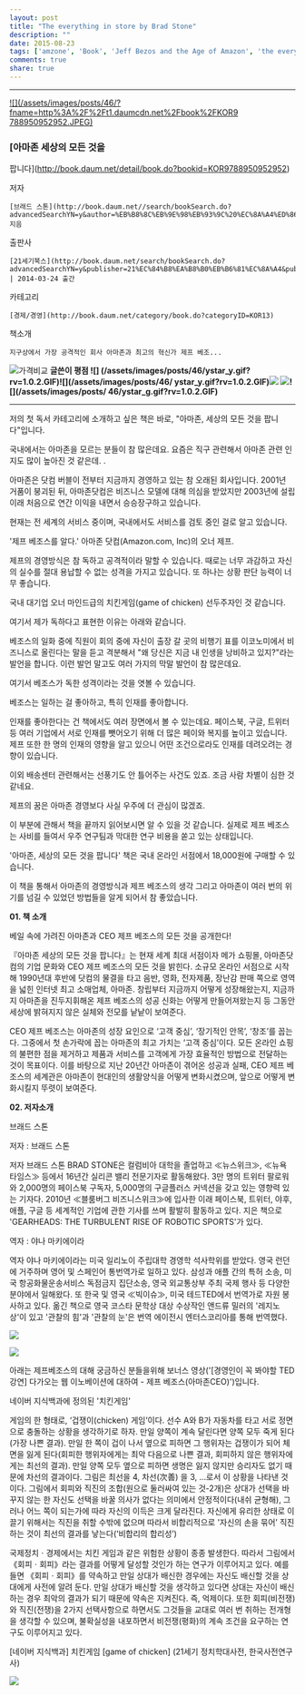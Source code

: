 ```yaml
---
layout: post
title: "The everything in store by Brad Stone"
description: ""
date: 2015-08-23
tags: ['amzone', 'Book', 'Jeff Bezos and the Age of Amazon', 'the everything in store by Brad Stone', '세상의 모든것을 팝니다', '아마존', '아마존닷컴', '아마존세상의 모든것을 팝니다', '제프베조스']
comments: true
share: true
---
```


  

* * *

[ ![](/assets/images/posts/46/?fname=http%3A%2F%2Ft1.daumcdn.net%2Fbook%2FKOR9
788950952952.JPEG)
](http://book.daum.net/detail/book.do?bookid=KOR9788950952952)

###  [아마존 세상의 모든 것을
팝니다](http://book.daum.net/detail/book.do?bookid=KOR9788950952952)

저자

    [브래드 스톤](http://book.daum.net//search/bookSearch.do?advancedSearchYN=y&author=%EB%B8%8C%EB%9E%98%EB%93%9C%20%EC%8A%A4%ED%86%A4) 지음
출판사

    [21세기북스](http://book.daum.net/search/bookSearch.do?advancedSearchYN=y&publisher=21%EC%84%B8%EA%B8%B0%EB%B6%81%EC%8A%A4&publisherID=PU00373446) | 2014-03-24 출간
카테고리

    [경제/경영](http://book.daum.net/category/book.do?categoryID=KOR13)
책소개

    지구상에서 가장 공격적인 회사 아마존과 최고의 혁신가 제프 베조...

![가격비교](/assets/images/posts/46/bt_info_compare.gif?rv=1.0.1.GIF) **글쓴이 평점 ![]
(/assets/images/posts/46/ystar_y.gif?rv=1.0.2.GIF)![](/assets/images/posts/46/
ystar_y.gif?rv=1.0.2.GIF)![](/assets/images/posts/46/ystar_y.gif?rv=1.0.2.GIF)
![](/assets/images/posts/46/ystar_y.gif?rv=1.0.2.GIF)![](/assets/images/posts/
46/ystar_g.gif?rv=1.0.2.GIF)**

* * *

  

  

  

저의 첫 독서 카테고리에 소개하고 싶은 책은 바로, "아마존, 세상의 모든 것을 팝니다"입니다.

국내에서는 아마존을 모르는 분들이 참 많은데요. 요즘은 직구 관련해서 아마존 관련 인지도 많이 높아진 것 같은데. .

아마존은 닷컴 버블이 전부터 지금까지 경영하고 있는 참 오래된 회사입니다. 2001년 거품이 붕괴된 뒤, 아마존닷컴은 비즈니스 모델에 대해
의심을 받았지만 2003년에 설립이래 처음으로 연간 이익을 내면서 승승장구하고 있습니다.

현재는 전 세계의 서비스 중이며, 국내에서도 서비스를 검토 중인 걸로 알고 있습니다.

  

'제프 베조스를 알다.' 아마존 닷컴(Amazon.com, Inc)의 오너 제프.

제프의 경영방식은 참 독하고 공격적이라 말할 수 있습니다. 때로는 너무 과감하고 자신의 실수를 절대 용납할 수 없는 성격을 가지고 있습니다.
또 하나는 상황 판단 능력이 너무 좋습니다.

국내 대기업 오너 마인드급의 치킨게임(game of chicken) 선두주자인 것 같습니다.

여기서 제가 독하다고 표현한 이유는 아래와 같습니다.

베조스의 일화 중에 직원이 회의 중에 자신이 출장 갈 곳의 비행기 표를 이코노미에서 비즈니스로 올린다는 말을 듣고 격분해서 "왜 당신은 지금
내 인생을 낭비하고 있지?"라는 발언을 합니다. 이런 발언 말고도 여러 가지의 막말 발언이 참 많은데요.

여기서 베조스가 독한 성격이라는 것을 엿볼 수 있습니다.

  

베조스는 일하는 걸 좋아하고, 특히 인재를 좋아합니다.

인재를 좋아한다는 건 책에서도 여러 장면에서 볼 수 있는데요. 페이스북, 구글, 트위터 등 여러 기업에서 서로 인재를 뺏어오기 위해 더 많은
페이와 복지를 높이고 있습니다. 제프 또한 한 명의 인재의 영향을 알고 있으니 어떤 조건으로라도 인재를 데려오려는 경향이 있습니다.

이외 배송센터 관련해서는 선풍기도 안 틀어주는 사건도 있죠. 조금 사람 차별이 심한 것 같네요.

  

제프의 꿈은 아마존 경영보다 사실 우주에 더 관심이 많겠죠.

이 부분에 관해서 책을 끝까지 읽어보시면 알 수 있을 것 같습니다. 실제로 제프 베조스는 사비를 들여서 우주 연구팀과 막대한 연구 비용을
쏟고 있는 상태입니다.

'아마존, 세상의 모든 것을 팝니다' 책은 국내 온라인 서점에서 18,000원에 구매할 수 있습니다.

이 책을 통해서 아마존의 경영방식과 제프 베조스의 생각 그리고 아마존이 여러 번의 위기를 넘길 수 있었던 방법들을 알게 되어서 참
좋았습니다.

  

  

**01\. 책 소개**

베일 속에 가려진 아마존과 CEO 제프 베조스의 모든 것을 공개한다!

  

『아마존 세상의 모든 것을 팝니다』는 현재 세계 최대 서점이자 메가 쇼핑몰, 아마존닷컴의 기업 문화와 CEO 제프 베조스의 모든 것을
밝힌다. 소규모 온라인 서점으로 시작해 1990년대 후반에 닷컴의 물결을 타고 음반, 영화, 전자제품, 장난감 판매 쪽으로 영역을 넓힌
인터넷 최고 소매업체, 아마존. 창립부터 지금까지 어떻게 성장해왔는지, 지금까지 아마존을 진두지휘해온 제프 베조스의 성공 신화는 어떻게
만들어져왔는지 등 그동안 세상에 밝혀지지 않은 실체와 전모를 낱낱이 보여준다.

  

CEO 제프 베조스는 아마존의 성장 요인으로 ‘고객 중심’, ‘장기적인 안목’, ‘창조’를 꼽는다. 그중에서 첫 손가락에 꼽는 아마존의 최고
가치는 ‘고객 중심’이다. 모든 온라인 쇼핑의 불편한 점을 제거하고 제품과 서비스를 고객에게 가장 효율적인 방법으로 전달하는 것이 목표이다.
이를 바탕으로 지난 20년간 아마존이 겪어온 성공과 실패, CEO 제프 베조스의 세계관은 아마존이 현대인의 생활양식을 어떻게 변화시켰으며,
앞으로 어떻게 변화시킬지 뚜렷이 보여준다.

  

  

**02\. 저자소개**

브래드 스톤

저자 : 브래드 스톤

저자 브래드 스톤 BRAD STONE은 컬럼비아 대학을 졸업하고 ≪뉴스위크≫, ≪뉴욕 타임스≫ 등에서 16년간 실리콘 밸리 전문기자로
활동해왔다. 3만 명의 트위터 팔로워와 2,000명의 페이스북 구독자, 5,000명의 구글플러스 커넥션을 갖고 있는 영향력 있는 기자다.
2010년 ≪블룸버그 비즈니스위크≫에 입사한 이래 페이스북, 트위터, 야후, 애플, 구글 등 세계적인 기업에 관한 기사를 쓰며 활발히
활동하고 있다. 지은 책으로 'GEARHEADS: THE TURBULENT RISE OF ROBOTIC SPORTS'가 있다.

  

역자 : 야나 마키에이라

역자 야나 마키에이라는 미국 일리노이 주립대학 경영학 석사학위를 받았다. 영국 런던에 거주하며 영어 및 스페인어 통번역가로 일하고 있다.
삼성과 애플 간의 특허 소송, 미국 항공화물운송서비스 독점금지 집단소송, 영국 외교통상부 주최 국제 행사 등 다양한 분야에서 일해왔다. 또
한국 및 영국 ≪빅이슈≫, 미국 테드TED에서 번역가로 자원 봉사하고 있다. 옮긴 책으로 영국 코스타 문학상 대상 수상작인 앤드류 밀러의
'레지노상'이 있고 '관찰의 힘'과 '관찰의 눈'은 번역 에이전시 엔터스코리아를 통해 번역했다.

  

  

  

![](/assets/images/posts/46/246A614155D98FEF05B5EF.JPEG)

  

  

![](/assets/images/posts/46/256B5D4C55D98FAF087DA6.JPEG)

  

  

  

  

아래는 제프베조스의 대해 궁금하신 분들을위해 보너스 영상('[경영인이 꼭 봐야할 TED 강연] 다가오는 웹 이노베이션에 대하여 - 제프
베조스(아마존CEO)')입니다.

  

  

  

네이버 지식백과에 정의된 '치킨게임'

게임의 한 형태로, ‘겁쟁이(chicken) 게임’이다. 선수 A와 B가 자동차를 타고 서로 정면으로 충돌하는 상황을 생각하기로 하자. 만일
양쪽이 계속 달린다면 양쪽 모두 죽게 된다(가장 나쁜 결과). 만일 한 쪽이 겁이 나서 옆으로 피하면 그 행위자는 겁쟁이가 되어 체면을 잃게
된다(회피한 행위자에게는 최악 다음으로 나쁜 결과, 회피하지 않은 행위자에게는 최선의 결과). 만일 양쪽 모두 옆으로 피하면 생명은 잃지
않지만 승리자도 없기 때문에 차선의 결과이다. 그림은 최선을 4, 차선(次善) 을 3, ...로서 이 상황을 나타낸 것이다. 그림에서 회피와
직진의 조합(원으로 둘러싸여 있는 것-2개)은 상대가 선택을 바꾸지 않는 한 자신도 선택을 바꿀 의사가 없다는 의미에서 안정적이다(내쉬
균형해), 그러나 어느 쪽이 되는가에 따라 자신의 이득은 크게 달라진다. 자신에게 유리한 상태로 이끌기 위해서는 직진을 취할 수밖에 없으며
따라서 비합리적으로 '자신의 손을 묶어’ 직진하는 것이 최선의 결과를 낳는다(‘비합리의 합리성’)

  

국제정치ㆍ경제에서는 치킨 게임과 같은 위험한 상황이 종종 발생한다. 따라서 그림에서 《회피ㆍ회피》라는 결과를 어떻게 달성할 것인가 하는
연구가 이루어지고 있다. 예를 들면 《회피ㆍ회피》를 약속하고 만일 상대가 배신한 경우에는 자신도 배신할 것을 상대에게 사전에 알려 둔다.
만일 상대가 배신할 것을 생각하고 있다면 상대는 자신이 배신하는 경우 최악의 결과가 되기 때문에 약속은 지켜진다. 즉, 억제이다. 또한
회피(비전쟁)와 직진(전쟁)을 2가지 선택사항으로 하면서도 그것들을 교대로 여러 번 취하는 전개형을 생각할 수 있으며, 불확실성을 내포하면서
비전쟁(평화)의 계속 조건을 요구하는 연구도 이루어지고 있다.

[네이버 지식백과] 치킨게임 [game of chicken] (21세기 정치학대사전, 한국사전연구사)

  

![](/assets/images/posts/46/2172F04A55D9975844ACF3.JPEG)

  

